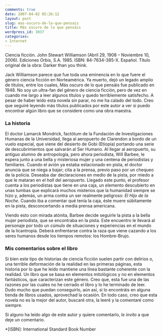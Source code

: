 ```yaml
---
comments: true
date: 2007-04-02 05:26:12
layout: post
slug: mas-oscuro-de-lo-que-pensais
title: Más oscuro de lo que pensáis
wordpress_id: 3037
categories:
- Internet
---
```


Ciencia ficción. John Stewart Williamson (Abril 29, 1908 – Noviembre 10, 2006). Ediciones Orbis, S.A. 1985. ISBN: 84-7634-385-X. Español. Título original de la obra: Darker than you think.





Jack Williamson parece que fue toda una eminencia en lo que fuere el género ciencia ficción en Norteamérica. Ya muerto, dejó un legado amplio de títulos, entre los cuales, Más oscuro de lo que pensáis fue publicado en 1948. No soy un ultra-fan del género de ciencia ficción, pero de vez en cuando me largo a leer algunos títulos y quedo terriblemente satisfecho. A pesar de haber leído esta novela sin parar, no me ha calado del todo. Creo que seguiré leyendo más títulos publicados por este autor a ver si puedo encontrar algún libro que se considere como una obra maestra.





### La historia





El doctor Lamarck Mondrick, factótum de la Fundación de Investigaciones Humanas de la Universidad, llega al aeropuerto de Clarendon a bordo de un vuelo especial, que viene del desierto de Gobi (Etiopía) portando una serie de descubrimientos que salvarán al Ser Humano. Al llegar al aeropuerto, su antiguo alumno de antropología, pero ahora periodista, Will Barbee, le espera junto a una bella y misteriosa mujer y una centena de periodistas y familiares. Cuando el avión ya estaba estacionado en pista, el doctor anuncia que se niega a bajar; cita a la prensa, previo paso por un chequeo de la policía. Deseaba dar declaraciones en medio de la pista, por miedo a que le mataran en el _hall_ del aeropuerto. Llegado este punto, el profesor cuenta a los periodistas que tiene en una caja, un elemento descubierto en unas tumbas que explicará muchos misterios que la humanidad siempre se hizo y, además, un arma contra un ser realmente peligroso: _El Hijo de la Noche_. Cuando iba a comentar qué tenía la caja, éste muere súbitamente en la pista, desconcertando a media prensa americana.





Viendo esto con mirada atónita, Barbee decide seguirle la pista a la bella mujer periodista, que se encontraba en la pista. Este encuentro le llevará al personaje por todo un cúmulo de situaciones y experiencias en el mundo de la licantropía. Deberá enfrentarse contra la raza que viene cazando a los seres humanos desde los tiempos remotos: los Hombre-Brujo.





### Mis comentarios sobre el libro





Si bien este tipo de historias de ciencia ficción suelen partir con delirios o, una terrible deformación de la realidad en las primeras páginas, esta historia por lo que he leído mantiene una línea bastante coherente con la realidad. Un libro que se basa en elementos mitológicos y no en elementos fantásticos, que caracterizan este género. Creo que, esta fue una de las razones por las cuales no he cerrado el libro y lo he terminado de leer. Dudo mucho que puedan conseguirlo, aún así, si lo encontráis en alguna tienda de libros usados, aprovechad la ocasión. En todo caso, creo que esta novela no es la mejor del autor, buscaré otra, la leeré y la comentaré como siempre.





Si alguno ha leído algo de este autor y quiere comentarlo, _le invito_ a que deje un comentario.




  *[ISBN]: International Standard Book Number
